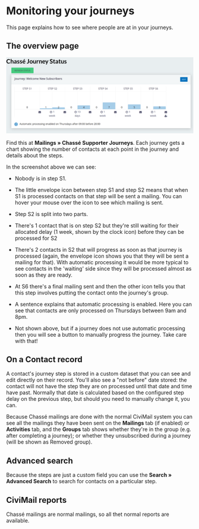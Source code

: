 # Monitoring your journeys

This page explains how to see where people are at in your journeys.

## The overview page

![Screenshot of status screen](img/chasse-overview.png)

Find this at **Mailings » Chassé Supporter Journeys**. Each journey gets a
chart showing the number of contacts at each point in the journey and details
about the steps.

In the screenshot above we can see:

* Nobody is in step S1.

* The little envelope icon between step S1 and step S2 means that when S1 is
  processed contacts on that step will be sent a mailing. You can hover your
  mouse over the icon to see which mailing is sent.

* Step S2 is split into two parts.

* There's 1 contact that is on step S2 but they're still waiting for their
  allocated delay (1 week, shown by the clock icon) before they can be
  processed for S2

* There's 2 contacts in S2 that will progress as soon as that journey is
  processed (again, the envelope icon shows you that they will be sent a
  mailing for that). With automatic processing it would be more typical to see
  contacts in the 'waiting' side since they will be processed almost as soon as
  they are ready.

* At S6 there's a final mailing sent and then the other icon tells you that this
  step involves putting the contact onto the journey's group.

* A sentence explains that automatic processing is enabled. Here you can see
  that contacts are only processed on Thursdays between 9am and 8pm.

* Not shown above, but if a journey does not use automatic processing then you
  will see a button to manually progress the journey. Take care with that!

## On a Contact record

A contact's journey step is stored in a custom dataset that you can see and edit
directly on their record. You'll also see a "not before" date stored: the
contact will not have the step they are on processed until that date and time
have past. Normally that date is calculated based on the configured step delay
on the previous step, but should you need to manually change it, you can.

Because Chassé mailings are done with the normal CiviMail system you can see all
the mailings they have been sent on the **Mailings** tab (if enabled) or
**Activities** tab, and the **Groups** tab shows whether they're in the group
(e.g. after completing a journey); or whether they unsubscribed during a journey
(will be shown as Removed group).

## Advanced search

Because the steps are just a custom field you can use the **Search » Advanced
Search** to search for contacts on a particular step.

## CiviMail reports

Chassé mailings are normal mailings, so all thet normal reports are available.
